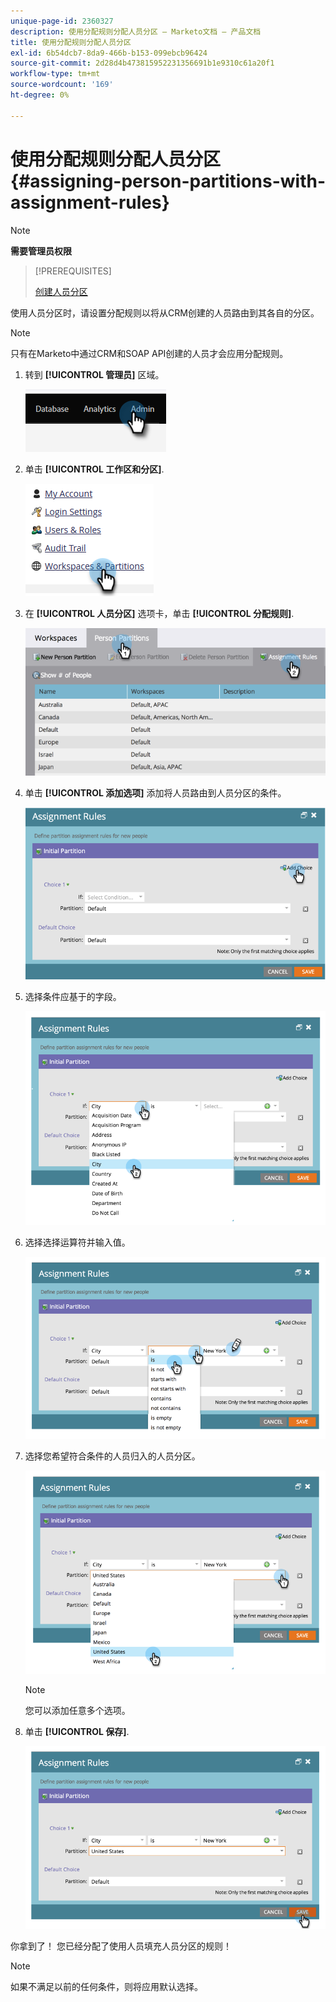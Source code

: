 ```yaml
---
unique-page-id: 2360327
description: 使用分配规则分配人员分区 — Marketo文档 — 产品文档
title: 使用分配规则分配人员分区
exl-id: 6b54dcb7-8da9-466b-b153-099ebcb96424
source-git-commit: 2d28d4b473815952231356691b1e9310c61a20f1
workflow-type: tm+mt
source-wordcount: '169'
ht-degree: 0%

---
```


# 使用分配规则分配人员分区 {#assigning-person-partitions-with-assignment-rules}

>[!NOTE]
>
>**需要管理员权限**

>[!PREREQUISITES]
>
>[创建人员分区](/help/marketo/product-docs/administration/workspaces-and-person-partitions/create-a-person-partition.md)

使用人员分区时，请设置分配规则以将从CRM创建的人员路由到其各自的分区。

>[!NOTE]
>
>只有在Marketo中通过CRM和SOAP API创建的人员才会应用分配规则。

1. 转到 **[!UICONTROL 管理员]** 区域。

   ![](assets/assigning-person-partitions-with-assignment-rules-1.png)

1. 单击 **[!UICONTROL 工作区和分区]**.

   ![](assets/assigning-person-partitions-with-assignment-rules-2.png)

1. 在 **[!UICONTROL 人员分区]** 选项卡，单击 **[!UICONTROL 分配规则]**.

   ![](assets/assigning-person-partitions-with-assignment-rules-3.png)

1. 单击 **[!UICONTROL 添加选项]** 添加将人员路由到人员分区的条件。

   ![](assets/assigning-person-partitions-with-assignment-rules-4.png)

1. 选择条件应基于的字段。

   ![](assets/assigning-person-partitions-with-assignment-rules-5.png)

1. 选择选择运算符并输入值。

   ![](assets/assigning-person-partitions-with-assignment-rules-6.png)

1. 选择您希望符合条件的人员归入的人员分区。

   ![](assets/assigning-person-partitions-with-assignment-rules-7.png)

   >[!NOTE]
   >
   >您可以添加任意多个选项。

1. 单击 **[!UICONTROL 保存]**.

   ![](assets/assigning-person-partitions-with-assignment-rules-8.png)

你拿到了！ 您已经分配了使用人员填充人员分区的规则！

>[!NOTE]
>
>如果不满足以前的任何条件，则将应用默认选择。
